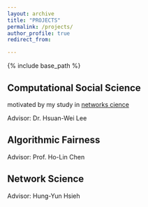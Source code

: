```yaml
---
layout: archive
title: "PROJECTS"
permalink: /projects/
author_profile: true
redirect_from:

---
```


{% include base_path %}



## Computational Social Science

motivated by my study in [networks cience](/##network-science)

Advisor: Dr. Hsuan-Wei Lee
## Algorithmic Fairness
Advisor: Prof. Ho-Lin Chen

## Network Science
Advisor: Hung-Yun Hsieh


